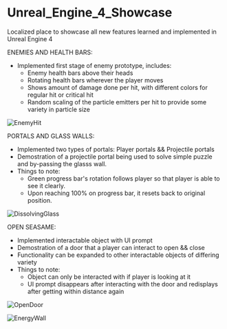 # Unreal_Engine_4_Showcase
Localized place to showcase all new features learned and implemented in Unreal Engine 4 


ENEMIES AND HEALTH BARS:
  - Implemented first stage of enemy prototype, includes:
    - Enemy health bars above their heads
    - Rotating health bars wherever the player moves
    - Shows amount of damage done per hit, with different colors for regular hit or critical hit
    - Random scaling of the particle emitters per hit to provide some variety in particle size

![EnemyHit](https://user-images.githubusercontent.com/54217603/114228765-ee505500-9944-11eb-9080-4b2baa20ab8a.gif)


PORTALS AND GLASS WALLS:
  - Implemented two types of portals: Player portals && Projectile portals
  - Demostration of a projectile portal being used to solve simple puzzle and by-passing the glasss wall.
  - Things to note: 
    - Green progress bar's rotation follows player so that player is able to see it clearly. 
    - Upon reaching 100% on progress bar, it resets back to original position.


![DissolvingGlass](https://user-images.githubusercontent.com/54217603/114225759-b810d680-9940-11eb-860d-a55f6ea5f333.gif)

OPEN SEASAME:
  - Implemented interactable object with UI prompt
  - Demostration of a door that a player can interact to open && close
  - Functionality can be expanded to other interactable objects of differing variety
  - Things to note:
    - Object can only be interacted with if player is looking at it
    - UI prompt disappears after interacting with the door and redisplays after getting within distance again

![OpenDoor](https://user-images.githubusercontent.com/54217603/114724581-b3b23800-9d09-11eb-9676-e2ab5020f1f2.gif)


![EnergyWall](https://user-images.githubusercontent.com/54217603/114725694-b5303000-9d0a-11eb-8a26-bb4c8e9c5aad.gif)


